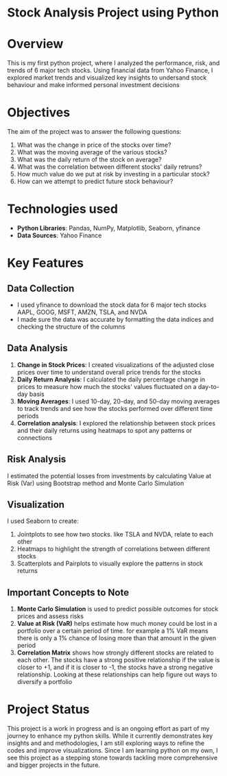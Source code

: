 # Stock Analysis Project using Python
# Overview
This is my first python project, where I analyzed the performance, risk, and trends of 6 major tech stocks. Using financial data from Yahoo Finance, I explored market trends and visualized key insights to undersand stock behaviour and make informed personal investment decisions
# Objectives
The aim of the project was to answer the following questions:
1) What was the change in price of the stocks over time?
2) What was the moving average of the various stocks?
3) What was the daily return of the stock on average?
4) What was the correlation between different stocks' daily retruns?
5) How much value do we put at risk by investing in a particular stock?
6) How can we attempt to predict future stock behaviour?

# Technologies used
 - **Python Libraries**: Pandas, NumPy, Matplotlib, Seaborn, yfinance
 - **Data Sources**: Yahoo Finance

# Key Features
## Data Collection
- I used yfinance to download the stock data for 6 major tech stocks AAPL, GOOG, MSFT, AMZN, TSLA, and NVDA
- I made sure the data was accurate by formatting the data indices and checking the structure of the columns

## Data Analysis
1) **Change in Stock Prices**: I created visualizations of the adjusted close prices over time to understand overall price trends for the stocks
2) **Daily Return Analysis**: I calculated the daily percentage change in prices to measure how much the stocks' values fluctuated on a day-to-day basis
3) **Moving Averages**: I used 10-day, 20-day, and 50-day moving averages to track trends and see how the stocks performed over different time periods
4) **Correlation analysis**: I explored the relationship between stock prices and their daily returns using heatmaps to spot any patterns or connections

## Risk Analysis
I estimated the potential losses from investments by calculating Value at Risk (Var) using Bootstrap method and Monte Carlo Simulation

## Visualization
I used Seaborn to create:
  1) Jointplots to see how two stocks. like TSLA and NVDA, relate to each other
  2) Heatmaps to highlight the strength of correlations between different stocks
  3) Scatterplots and Pairplots to visually explore the patterns in stock returns

## Important Concepts to Note
1) **Monte Carlo Simulation** is used to predict possible outcomes for stock prices and assess risks
2) **Value at Risk (VaR)** helps estimate how much money could be lost in a portfolio over a certain period of time. for example a 1% VaR means there is only a 1% chance of losing more than that amount in the given period
3) **Correlation Matrix** shows how strongly different stocks are related to each other. The stocks have a strong positive relationship if the value is closer to +1, and if it is closer to -1, the stocks have a strong negative relationship. Looking at these relationships can help figure out ways to diversify a portfolio 

# Project Status
This project is a work in progress and is an ongoing effort as part of my journey to enhance my python skills. While it currently demonstrates key insights and and methodologies, I am still exploring ways to refine the codes and improve visualizations. Since I am learning python on my own, I see this project as a stepping stone towards tackling more comprehensive and bigger projects in the future.
